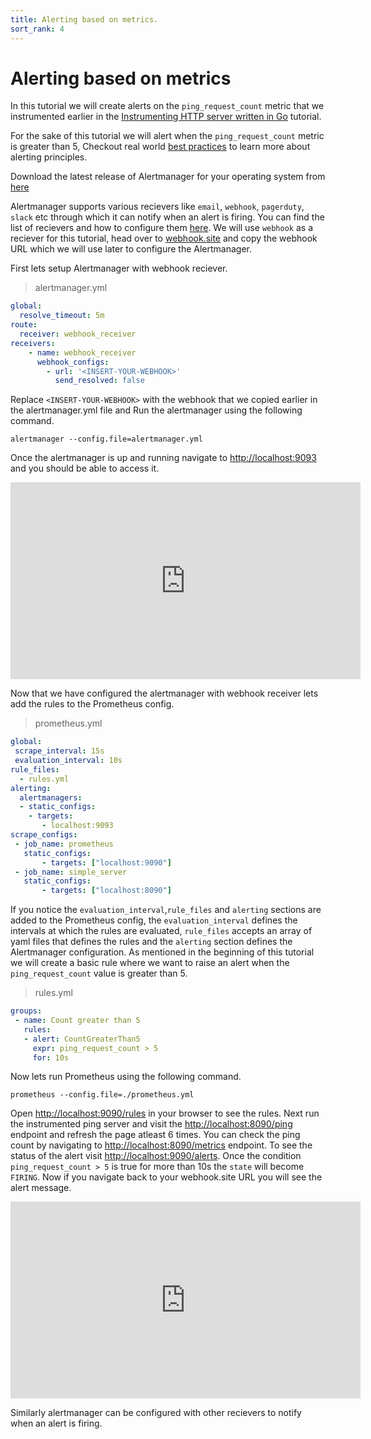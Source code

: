```yaml
---
title: Alerting based on metrics.
sort_rank: 4
---
```


# Alerting based on metrics 

In this tutorial we will create alerts on the `ping_request_count` metric that we instrumented earlier in the 
[Instrumenting HTTP server written in Go](./instrumenting_http_server_in_go.md) tutorial.

For the sake of this tutorial we will alert when the `ping_request_count` metric is greater than 5, Checkout real world [best practices](../practices/alerting) to learn more about alerting principles.

Download the latest release of Alertmanager for your operating system from [here](https://github.com/prometheus/alertmanager/releases)

Alertmanager supports various recievers like `email`, `webhook`, `pagerduty`, `slack` etc through which it can notify when an alert is firing. You can find the list of recievers and how to configure them [here](../alerting/latest/configuration). We will use `webhook` as a reciever for this tutorial, head over to [webhook.site](https://webhook.site) and copy the webhook URL which we will use later to configure the Alertmanager.

First lets setup Alertmanager with webhook reciever.

> alertmanager.yml

```yaml
global:
  resolve_timeout: 5m
route:
  receiver: webhook_receiver
receivers:
    - name: webhook_receiver
      webhook_configs:
        - url: '<INSERT-YOUR-WEBHOOK>'
          send_resolved: false
```
Replace `<INSERT-YOUR-WEBHOOK>` with the webhook that we copied earlier in the alertmanager.yml file and Run the alertmanager using the following command.

`alertmanager --config.file=alertmanager.yml`

Once the alertmanager is up and running navigate to [http://localhost:9093](http://localhost:9093) and you should be able to access it.

<iframe width="560" height="315" src="https://drive.google.com/file/d/18IAC8K3uxGQ91aYJrmkLoW5kmom5-byI/preview" frameborder="0" allowfullscreen></iframe>

Now that we have configured the alertmanager with webhook receiver lets add the rules to the Prometheus config.

> prometheus.yml

```yaml
global:
 scrape_interval: 15s
 evaluation_interval: 10s
rule_files:
  - rules.yml
alerting:
  alertmanagers:
  - static_configs:
    - targets:
       - localhost:9093
scrape_configs:
 - job_name: prometheus
   static_configs:
       - targets: ["localhost:9090"]
 - job_name: simple_server
   static_configs:
       - targets: ["localhost:8090"]
```

If you notice the `evaluation_interval`,`rule_files` and `alerting` sections are added to the Prometheus config, the `evaluation_interval` defines the intervals at which the rules are evaluated, `rule_files` accepts an array of yaml files that defines the rules and the `alerting` section defines the Alertmanager configuration. As mentioned in the beginning of this tutorial we will create a basic rule where we want to
raise an alert when the `ping_request_count` value is greater than 5.

> rules.yml

```yaml
groups:
 - name: Count greater than 5
   rules:
   - alert: CountGreaterThan5
     expr: ping_request_count > 5
     for: 10s
```

Now lets run Prometheus using the following command.

`prometheus --config.file=./prometheus.yml`

Open [http://localhost:9090/rules](http://localhost:9090/rules) in your browser to see the rules. Next run the instrumented ping server and visit the [http://localhost:8090/ping](http://localhost:8090/ping) endpoint and refresh the page atleast 6 times. You can check the ping count by navigating to [http://localhost:8090/metrics](http://localhost:8090/metrics) endpoint. To see the status of the alert visit [http://localhost:9090/alerts](http://localhost:9090/alerts). Once the condition `ping_request_count > 5` is true for more than 10s the `state` will become `FIRING`. Now if you navigate back to your webhook.site URL you will see the alert message.

<iframe width="560" height="315" src="https://drive.google.com/file/d/13ZvSDSO5uwHMwvSCASm9cGSzLRIsanhA/preview" frameborder="0" allowfullscreen></iframe>

Similarly alertmanager can be configured with other recievers to notify when an alert is firing.
